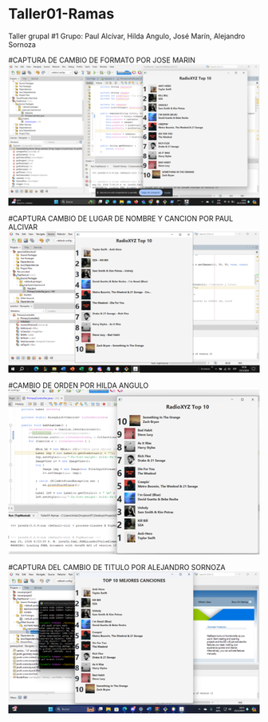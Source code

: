 # Taller01-Ramas
Taller grupal #1 Grupo: Paul Alcívar, Hilda Angulo, José Marín, Alejandro Sornoza

#CAPTURA DE CAMBIO DE FORMATO POR JOSE MARIN
!["CAPTURA DE CAMBIO DE FORMATO POR JOSE MARIN"](images/formato.png)

#CAPTURA CAMBIO DE LUGAR DE NOMBRE Y CANCION POR PAUL ALCIVAR
!["Captura Paul"](images/cambioPaul.png)

#CAMBIO DE ORDEN POR HILDA ANGULO
!["Captura Hilda"](images/cambioAngulo.png)

#CAPTURA DEL CAMBIO DE TITULO POR ALEJANDRO SORNOZA
!["CAPTURA DEL CAMBIO DE TITULO POR ALEJANDRO SORNOZA"](images/titulo.png)



